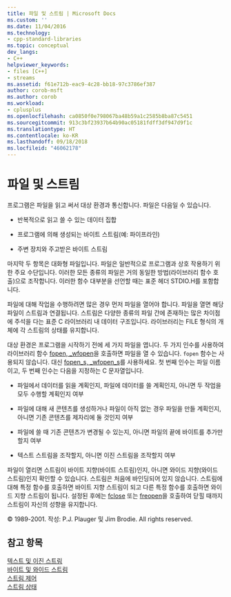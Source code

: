 ```yaml
---
title: 파일 및 스트림 | Microsoft Docs
ms.custom: ''
ms.date: 11/04/2016
ms.technology:
- cpp-standard-libraries
ms.topic: conceptual
dev_langs:
- C++
helpviewer_keywords:
- files [C++]
- streams
ms.assetid: f61e712b-eac9-4c28-bb18-97c3786ef387
author: corob-msft
ms.author: corob
ms.workload:
- cplusplus
ms.openlocfilehash: ca0850f0e798067ba48b59a1c2585b8ba87c5451
ms.sourcegitcommit: 913c3bf23937b64b90ac05181fdff3df947d9f1c
ms.translationtype: HT
ms.contentlocale: ko-KR
ms.lasthandoff: 09/18/2018
ms.locfileid: "46062178"
---
```

# <a name="files-and-streams"></a>파일 및 스트림

프로그램은 파일을 읽고 써서 대상 환경과 통신합니다. 파일은 다음일 수 있습니다.

- 반복적으로 읽고 쓸 수 있는 데이터 집합

- 프로그램에 의해 생성되는 바이트 스트림(예: 파이프라인)

- 주변 장치와 주고받은 바이트 스트림

마지막 두 항목은 대화형 파일입니다. 파일은 일반적으로 프로그램과 상호 작용하기 위한 주요 수단입니다. 이러한 모든 종류의 파일은 거의 동일한 방법(라이브러리 함수 호출)으로 조작합니다. 이러한 함수 대부분을 선언할 때는 표준 헤더 STDIO.H를 포함합니다.

파일에 대해 작업을 수행하려면 많은 경우 먼저 파일을 열어야 합니다. 파일을 열면 해당 파일이 스트림과 연결됩니다. 스트림은 다양한 종류의 파일 간에 존재하는 많은 차이점에 주석을 다는 표준 C 라이브러리 내 데이터 구조입니다. 라이브러리는 FILE 형식의 개체에 각 스트림의 상태를 유지합니다.

대상 환경은 프로그램을 시작하기 전에 세 가지 파일을 엽니다. 두 가지 인수를 사용하여 라이브러리 함수 [fopen, _wfopen](../c-runtime-library/reference/fopen-wfopen.md)을 호출하면 파일을 열 수 있습니다. `fopen` 함수는 사용되지 않습니다. 대신 [fopen_s, _wfopen_s](../c-runtime-library/reference/fopen-s-wfopen-s.md)를 사용하세요. 첫 번째 인수는 파일 이름이고, 두 번째 인수는 다음을 지정하는 C 문자열입니다.

- 파일에서 데이터를 읽을 계획인지, 파일에 데이터를 쓸 계획인지, 아니면 두 작업을 모두 수행할 계획인지 여부

- 파일에 대해 새 콘텐츠를 생성하거나 파일이 아직 없는 경우 파일을 만들 계획인지, 아니면 기존 콘텐츠를 제자리에 둘 것인지 여부

- 파일에 쓸 때 기존 콘텐츠가 변경될 수 있는지, 아니면 파일의 끝에 바이트를 추가만 할지 여부

- 텍스트 스트림을 조작할지, 아니면 이진 스트림을 조작할지 여부

파일이 열리면 스트림이 바이트 지향(바이트 스트림)인지, 아니면 와이드 지향(와이드 스트림)인지 확인할 수 있습니다. 스트림은 처음에 바인딩되어 있지 않습니다. 스트림에 대해 특정 함수를 호출하면 바이트 지향 스트림이 되고 다른 특정 함수를 호출하면 와이드 지향 스트림이 됩니다. 설정된 후에는 [fclose](../c-runtime-library/reference/fclose-fcloseall.md) 또는 [freopen](../c-runtime-library/reference/freopen-wfreopen.md)을 호출하여 닫힐 때까지 스트림이 자신의 성향을 유지합니다.

© 1989-2001. 작성: P.J. Plauger 및 Jim Brodie. All rights reserved.

## <a name="see-also"></a>참고 항목

[텍스트 및 이진 스트림](../c-runtime-library/text-and-binary-streams.md)<br/>
[바이트 및 와이드 스트림](../c-runtime-library/byte-and-wide-streams.md)<br/>
[스트림 제어](../c-runtime-library/controlling-streams.md)<br/>
[스트림 상태](../c-runtime-library/stream-states.md)